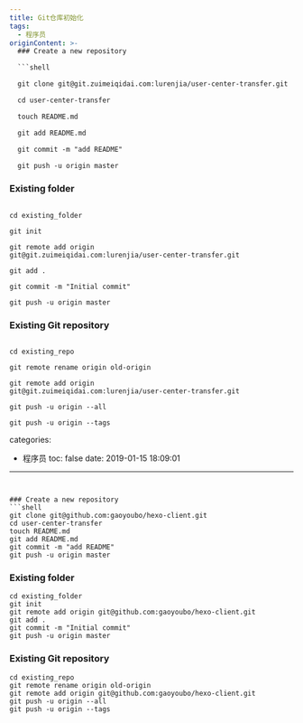 ```yaml
---
title: Git仓库初始化
tags:
  - 程序员
originContent: >-
  ### Create a new repository

  ```shell

  git clone git@git.zuimeiqidai.com:lurenjia/user-center-transfer.git

  cd user-center-transfer

  touch README.md

  git add README.md

  git commit -m "add README"

  git push -u origin master

  ```


  ### Existing folder

  ```shell

  cd existing_folder

  git init

  git remote add origin
  git@git.zuimeiqidai.com:lurenjia/user-center-transfer.git

  git add .

  git commit -m "Initial commit"

  git push -u origin master

  ```


  ### Existing Git repository

  ```shell

  cd existing_repo

  git remote rename origin old-origin

  git remote add origin
  git@git.zuimeiqidai.com:lurenjia/user-center-transfer.git

  git push -u origin --all

  git push -u origin --tags

  ```
categories:
  - 程序员
toc: false
date: 2019-01-15 18:09:01
---
```


### Create a new repository
```shell
git clone git@github.com:gaoyoubo/hexo-client.git
cd user-center-transfer
touch README.md
git add README.md
git commit -m "add README"
git push -u origin master
```

### Existing folder
```shell
cd existing_folder
git init
git remote add origin git@github.com:gaoyoubo/hexo-client.git
git add .
git commit -m "Initial commit"
git push -u origin master
```

### Existing Git repository
```shell
cd existing_repo
git remote rename origin old-origin
git remote add origin git@github.com:gaoyoubo/hexo-client.git
git push -u origin --all
git push -u origin --tags
```